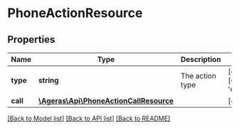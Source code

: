 # PhoneActionResource

## Properties
Name | Type | Description | Notes
------------ | ------------- | ------------- | -------------
**type** | **string** | The action type | [optional] [default to 'unknown']
**call** | [**\Ageras\Api\PhoneActionCallResource**](PhoneActionCallResource.md) |  | [optional] 

[[Back to Model list]](../README.md#documentation-for-models) [[Back to API list]](../README.md#documentation-for-api-endpoints) [[Back to README]](../README.md)


